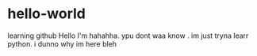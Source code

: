 # hello-world
learning github
Hello I'm hahahha. ypu dont waa know . im just tryna learr python. i dunno why im here bleh
